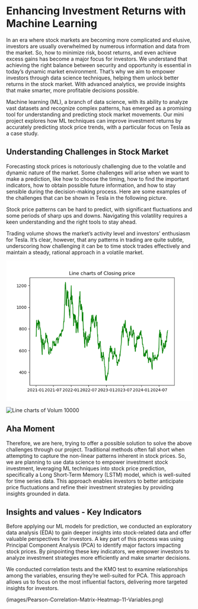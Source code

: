 # Enhancing Investment Returns with Machine Learning 
In an era where stock markets are becoming more complicated and elusive, investors are usually overwhelmed by numerous information and data from the market. So, how to minimize risk, boost returns, and even achieve excess gains has become a major focus for investors. We understand that achieving the right balance between security and opportunity is essential in today’s dynamic market environment. That’s why we aim to empower investors through data science techniques, helping them unlock better returns in the stock market. With advanced analytics, we provide insights that make smarter, more profitable decisions possible. 

Machine learning (ML), a branch of data science, with its ability to analyze vast datasets and recognize complex patterns, has emerged as a promising tool for understanding and predicting stock market movements. Our mini project explores how ML techniques can improve investment returns by accurately predicting stock price trends, with a particular focus on Tesla as a case study. 
## Understanding Challenges in Stock Market 
Forecasting stock prices is notoriously challenging due to the volatile and dynamic nature of the market. Some challenges will arise when we want to make a prediction, like how to choose the timing, how to find the important indicators, how to obtain possible future information, and how to stay sensible during the decision-making process. Here are some examples of the challenges that can be shown in Tesla in the following picture. 

Stock price patterns can be hard to predict, with significant fluctuations and some periods of sharp ups and downs. Navigating this volatility requires a keen understanding and the right tools to stay ahead.  

Trading volume shows the market’s activity level and investors' enthusiasm for Tesla. It’s clear, however, that any patterns in trading are quite subtle, underscoring how challenging it can be to time stock trades effectively and maintain a steady, rational approach in a volatile market. 

![Line charts of Closing price for Tesla](images/Line-charts-Closing-price.png)

![Line charts of Volum 10000](images/Line-charts-Volumn.png)

## Aha Moment 
Therefore, we are here, trying to offer a possible solution to solve the above challenges through our project. Traditional methods often fall short when attempting to capture the non-linear patterns inherent in stock prices. So, we are planning to use data science to empower investment stock investment, leveraging ML techniques into stock price prediction, specifically a Long Short-Term Memory (LSTM) model, which is well-suited for time series data. This approach enables investors to better anticipate price fluctuations and refine their investment strategies by providing insights grounded in data. 

## Insights and values - Key Indicators 
Before applying our ML models for prediction, we conducted an exploratory data analysis (EDA) to gain deeper insights into stock-related data and offer valuable perspectives for investors. A key part of this process was using Principal Component Analysis (PCA) to identify major factors impacting stock prices. By pinpointing these key indicators, we empower investors to analyze investment strategies more efficiently and make smarter decisions. 

We conducted correlation tests and the KMO test to examine relationships among the variables, ensuring they’re well-suited for PCA. This approach allows us to focus on the most influential factors, delivering more targeted insights for investors. 

(images/Pearson-Correlation-Matrix-Heatmap-11-Variables.png)
